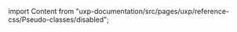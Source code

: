 
import Content from "uxp-documentation/src/pages/uxp/reference-css/Pseudo-classes/disabled";

<Content query="product=photoshop"/>
